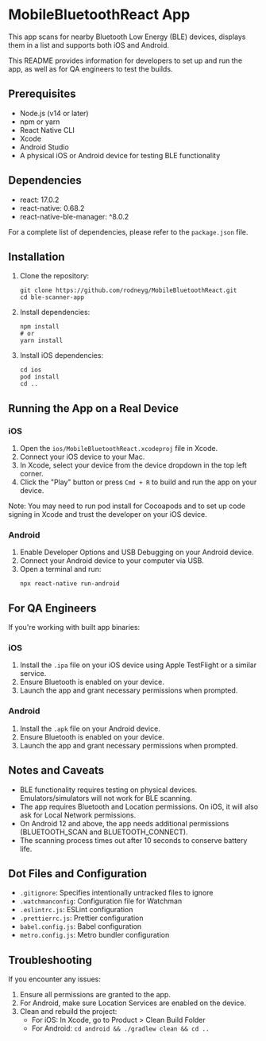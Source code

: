 # MobileBluetoothReact App

This app scans for nearby Bluetooth Low Energy (BLE) devices, displays them in a list and supports both iOS and Android.

This README provides information for developers to set up and run the app, as well as for QA engineers to test the builds.

## Prerequisites

- Node.js (v14 or later)
- npm or yarn
- React Native CLI
- Xcode
- Android Studio
- A physical iOS or Android device for testing BLE functionality

## Dependencies

- react: 17.0.2
- react-native: 0.68.2
- react-native-ble-manager: ^8.0.2

For a complete list of dependencies, please refer to the `package.json` file.

## Installation

1. Clone the repository:
   ```
   git clone https://github.com/rodneyg/MobileBluetoothReact.git
   cd ble-scanner-app
   ```

2. Install dependencies:
   ```
   npm install
   # or
   yarn install
   ```

3. Install iOS dependencies:
   ```
   cd ios
   pod install
   cd ..
   ```

## Running the App on a Real Device

### iOS

1. Open the `ios/MobileBluetoothReact.xcodeproj` file in Xcode.
2. Connect your iOS device to your Mac.
3. In Xcode, select your device from the device dropdown in the top left corner.
4. Click the "Play" button or press `Cmd + R` to build and run the app on your device.

Note: You may need to run pod install for Cocoapods and to set up code signing in Xcode and trust the developer on your iOS device.

### Android

1. Enable Developer Options and USB Debugging on your Android device.
2. Connect your Android device to your computer via USB.
3. Open a terminal and run:
   ```
   npx react-native run-android
   ```

## For QA Engineers

If you're working with built app binaries:

### iOS
1. Install the `.ipa` file on your iOS device using Apple TestFlight or a similar service.
2. Ensure Bluetooth is enabled on your device.
3. Launch the app and grant necessary permissions when prompted.

### Android
1. Install the `.apk` file on your Android device.
2. Ensure Bluetooth is enabled on your device.
3. Launch the app and grant necessary permissions when prompted.

## Notes and Caveats

- BLE functionality requires testing on physical devices. Emulators/simulators will not work for BLE scanning.
- The app requires Bluetooth and Location permissions. On iOS, it will also ask for Local Network permissions.
- On Android 12 and above, the app needs additional permissions (BLUETOOTH_SCAN and BLUETOOTH_CONNECT).
- The scanning process times out after 10 seconds to conserve battery life.

## Dot Files and Configuration

- `.gitignore`: Specifies intentionally untracked files to ignore
- `.watchmanconfig`: Configuration file for Watchman
- `.eslintrc.js`: ESLint configuration
- `.prettierrc.js`: Prettier configuration
- `babel.config.js`: Babel configuration
- `metro.config.js`: Metro bundler configuration

## Troubleshooting

If you encounter any issues:

1. Ensure all permissions are granted to the app.
2. For Android, make sure Location Services are enabled on the device.
3. Clean and rebuild the project:
   - For iOS: In Xcode, go to Product > Clean Build Folder
   - For Android: `cd android && ./gradlew clean && cd ..`
